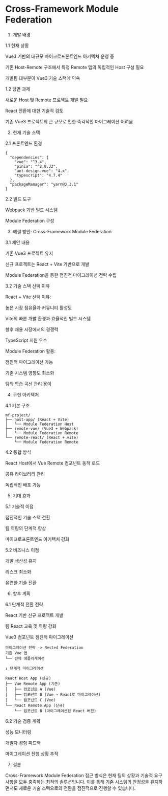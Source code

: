 # Cross-Framework Module Federation
1. 개발 배경

1.1 현재 상황

Vue3 기반의 대규모 마이크로프론트엔드 아키텍처 운영 중

기존 Host-Remote 구조에서 특정 Remote 앱의 독립적인 Host 구성 필요

개발팀 대부분이 Vue3 기술 스택에 익숙

1.2 당면 과제

새로운 Host 및 Remote 프로젝트 개발 필요

React 전환에 대한 기술적 검토

기존 Vue3 프로젝트의 큰 규모로 인한 즉각적인 마이그레이션 어려움

2. 현재 기술 스택

2.1 프론트엔드 환경

```
{
  "dependencies": {
    "vue": "^3.4",
    "pinia": "^2.0.32",
    "ant-design-vue": "4.x",
    "typescript": "4.7.4"
  },
  "packageManager": "yarn@3.3.1"
}
```

2.2 빌드 도구

Webpack 기반 빌드 시스템

Module Federation 구성

3. 해결 방안: Cross-Framework Module Federation

3.1 제안 내용

기존 Vue3 프로젝트 유지

신규 프로젝트는 React + Vite 기반으로 개발

Module Federation을 통한 점진적 마이그레이션 전략 수립

3.2 기술 스택 선택 이유

React + Vite 선택 이유:

높은 시장 점유율과 커뮤니티 활성도

Vite의 빠른 개발 환경과 효율적인 빌드 시스템

향후 채용 시장에서의 경쟁력

TypeScript 지원 우수

Module Federation 활용:

점진적 마이그레이션 가능

기존 시스템 영향도 최소화

팀의 학습 곡선 관리 용이

4. 구현 아키텍처

4.1 기본 구조

```
mf-project/
├── host-app/ (React + Vite)
│   └── Module Federation Host
├── remote-vue/ (Vue3 + Webpack)
│   └── Module Federation Remote
└── remote-react/ (React + vite)
    └── Module Federation Remote
```

4.2 통합 방식

React Host에서 Vue Remote 컴포넌트 동적 로드

공유 라이브러리 관리

독립적인 배포 가능

5. 기대 효과

5.1 기술적 이점

점진적인 기술 스택 전환

팀 역량의 단계적 향상

마이크로프론트엔드 아키텍처 강화

5.2 비즈니스 이점

개발 생산성 유지

리스크 최소화

유연한 기술 전환

6. 향후 계획

6.1 단계적 전환 전략

React 기반 신규 프로젝트 개발

팀 React 교육 및 역량 강화

Vue3 컴포넌트 점진적 마이그레이션

```
마이그레이션 전략 -> Nested Federation
기존 Vue 앱
└── 전체 애플리케이션

↓ 단계적 마이그레이션

React Host App (신규)
├── Vue Remote App (기존)
│   ├── 컴포넌트 A (Vue)
│   ├── 컴포넌트 B (Vue → React로 마이그레이션)
│   └── 컴포넌트 C (Vue)
└── React Remote App (신규)
    └── 컴포넌트 B (마이그레이션된 React 버전)
```

6.2 기술 검증 계획

성능 모니터링

개발자 경험 피드백

마이그레이션 진행 상황 추적

7. 결론

Cross-Framework Module Federation 접근 방식은 현재 팀의 상황과 기술적 요구사항을 모두 충족하는 최적의 솔루션입니다. 이를 통해 기존 시스템의 안정성을 유지하면서도 새로운 기술 스택으로의 전환을 점진적으로 진행할 수 있습니다.
